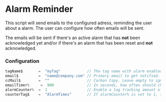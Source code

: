 # Alarm Reminder

This script will send emails to the configured adress, reminding the user about a alarm. The user can configure how often emails will be sent.

The emails will be sent if there's an active alarm that has **not** been acknowledged yet and/or if there's an alarm that has been reset and **not** acknowledged.

### Configuration
```java
tagName$       =  "myTag"            // The tag name with alarm enabled
email$         =  "name@company.com" // Primary email to get notified. Separate several emails with ;
ccMail$        =  ""                 // Carbon Copy. Leave empty to ignore. Separate several emails with ;
emailTimer%     =  900               // In seconds, how often should checks and emails be sent?
alarmCounter%  =  1                  // Enable a tag tracking amount of alarms that has been fired?
counterTag$    =  "AlarmTimes"       // If alarmCounter% is set to 1, this is the tag name for tracking alarms
```

